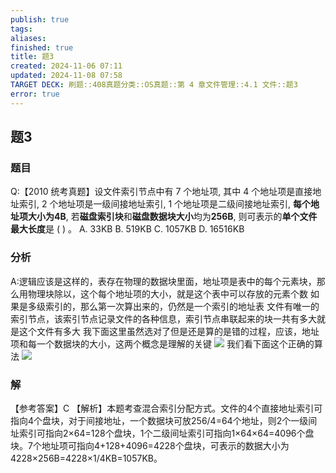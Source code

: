 ```yaml
---
publish: true
tags: 
aliases: 
finished: true
title: 题3
created: 2024-11-06 07:11
updated: 2024-11-08 07:58
TARGET DECK: 刷题::408真题分类::OS真题::第 4 章文件管理::4.1 文件::题3
error: true
---
```

## 题3
### 题目
Q:【2010 统考真题】设文件索引节点中有 7 个地址项, 其中 4 个地址项是直接地址索引, 2 个地址项是一级间接地址索引, 1 个地址项是二级间接地址索引, **每个地址项大小为4B**, 若**磁盘索引块**和**磁盘数据块大小**均为**256B**, 则可表示的**单个文件最大长度**是 ( ) 。
A. ${33}\mathrm{{KB}}$ 
B. ${519}\mathrm{{KB}}$ 
C. ${1057}\mathrm{{KB}}$ 
D. ${16516}\mathrm{{KB}}$
### 分析
A:逻辑应该是这样的，表存在物理的数据块里面，地址项是表中的每个元素块，那么用物理块除以，这个每个地址项的大小，就是这个表中可以存放的元素个数
如果是多级索引的，那么第一次算出来的，仍然是一个索引的地址表
文件有唯一的索引节点，该索引节点记录文件的各种信息，索引节点串联起来的块一共有多大就是这个文件有多大
我下面这里虽然选对了但是还是算的是错的过程，应该，地址项和每一个数据块的大小，这两个概念是理解的关键
![](https://img.hwenyi.live/202411081557896.webp)
我们看下面这个正确的算法
![](https://img.hwenyi.live/202411081722398.webp)
### 解
【参考答案】C
【解析】本题考查混合索引分配方式。文件的4个直接地址索引可指向4个盘块，对于间接地址，一个数据块可放256/4=64个地址，则2个一级间址索引可指向2×64=128个盘块，1个二级间址索引可指向1×64×64=4096个盘块。7个地址项可指向4+128+4096=4228个盘块，可表示的数据大小为4228×256B=4228×1/4KB=1057KB。
<!--ID: 1731146756234-->


